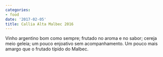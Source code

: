 ```yaml
---
categories:
- food
date: '2017-02-05'
title: Callia Alta Malbec 2016
---
```


Vinho argentino bom como sempre; frutado no aroma e no sabor; cereja meio geleia; um pouco enjoativo sem acompanhamento. Um pouco mais amargo que o frutado típido do Malbec.